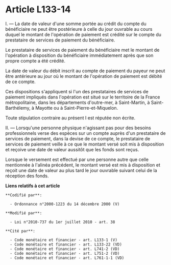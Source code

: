 # Article L133-14

I. ― La date de valeur d'une somme portée au crédit du compte du bénéficiaire ne peut être postérieure à celle du jour
ouvrable au cours duquel le montant de l'opération de paiement est crédité sur le compte du prestataire de services de
paiement du bénéficiaire. 

Le prestataire de services de paiement du bénéficiaire met le montant de l'opération à disposition du bénéficiaire
immédiatement après que son propre compte a été crédité. 

La date de valeur du débit inscrit au compte de paiement du payeur ne peut être antérieure au jour où le montant de
l'opération de paiement est débité de ce compte. 

Ces dispositions s'appliquent si l'un des prestataires de services de paiement impliqués dans l'opération est situé sur le
territoire de la France métropolitaine, dans les départements d'outre-mer, à Saint-Martin, à Saint-Barthélemy, à Mayotte ou à
Saint-Pierre-et-Miquelon. 

Toute stipulation contraire au présent I est réputée non écrite. 

II. ― Lorsqu'une personne physique n'agissant pas pour des besoins professionnels verse des espèces sur un compte auprès d'un
prestataire de services de paiement, dans la devise de ce compte, le prestataire de services de paiement veille à ce que le
montant versé soit mis à disposition et reçoive une date de valeur aussitôt que les fonds sont reçus. 

Lorsque le versement est effectué par une personne autre que celle mentionnée à l'alinéa précédent, le montant versé est mis
à disposition et reçoit une date de valeur au plus tard le jour ouvrable suivant celui de la réception des fonds.

**Liens relatifs à cet article**

	**Codifié par**:

	  - Ordonnance n°2000-1223 du 14 décembre 2000 (V)

	**Modifié par**:

	  - Loi n°2010-737 du 1er juillet 2010 - art. 38

	**Cité par**:

	  - Code monétaire et financier - art. L133-1 (V)
	  - Code monétaire et financier - art. L133-22 (VD)
	  - Code monétaire et financier - art. L741-2 (VD)
	  - Code monétaire et financier - art. L751-2 (VD)
	  - Code monétaire et financier - art. L761-1-1 (VD)

